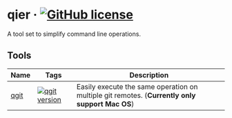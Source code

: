 # qier &middot; [![GitHub license](https://img.shields.io/badge/license-MIT-blue.svg)](https://github.com/SFCMN/qier/blob/main/LICENSE)

A tool set to simplify command line operations.

## Tools

|          Name           |                                                          Tags                                                          |                                          Description                                           |
| ----------------------- | ---------------------------------------------------------------------------------------------------------------------- | ---------------------------------------------------------------------------------------------- |
| [qgit](./scripts/qgit/) | [![qgit version](https://img.shields.io/badge/version-2.0-blue)](https://github.com/SFCMN/qier/tree/main/scripts/qgit) | Easily execute the same operation on multiple git remotes. (**Currently only support Mac OS**) |
